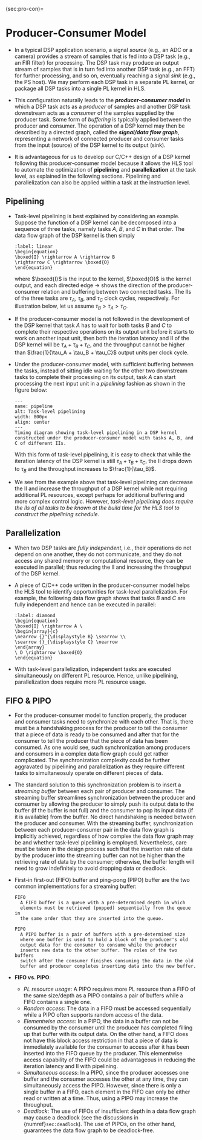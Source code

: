 (sec:pro-con)=
# Producer-Consumer Model

* In a typical DSP application scenario, a signal *source* (e.g., an ADC
  or a camera) provides a stream of samples that is fed into a DSP
  task (e.g., an FIR filter) for processing. The DSP task may
  produce an output stream of samples that is in turn fed into
  another DSP task (e.g., an FFT) for further processing, and so on,
  eventually reaching a signal *sink* (e.g., the PS host). We may
  perform each DSP task in a separate PL kernel, or package all DSP
  tasks into a single PL kernel in HLS. 

* This configuration naturally leads to the ***producer-consumer
  model*** in which a DSP task acts as a *producer* of samples and
  another DSP task downstream acts as a *consumer* of the samples
  supplied by the producer task. Some form of *buffering* is typically
  applied between the producer and consumer. The operation of a DSP
  kernel may then be described by a directed graph, called the
  ***signal/data flow graph***, representing a network of connected
  producer and consumer tasks from the input (source) of the DSP
  kernel to its output (sink).

* It is advantageous for us to develop our C/C++ design of a DSP
  kernel following this producer-consumer model because it allows the
  HLS tool to automate the optimization of **pipelining** and
  **parallelization** at the task level, as explained in the following
  sections. Pipelining and parallelization can also be applied within
  a task at the instruction level.

## Pipelining
* Task-level pipelining is best explained by considering an
  example. Suppose the function of a DSP kernel can be decomposed into
  a sequence of three tasks, namely tasks $A$, $B$, and $C$ in that order.
  The data flow graph of the DSP kernel is then simply
  ```{math}
  :label: linear
  \begin{equation} 
  \boxed{I} \rightarrow A \rightarrow B
  \rightarrow C \rightarrow \boxed{O} 
  \end{equation}
  ```
  where $\boxed{I}$ is the input to the kernel, $\boxed{O}$ is the
  kernel output, and each directed edge $\rightarrow$ shows the
  direction of the producer-consumer relation and buffering between
  two connected tasks.  The IIs of the three tasks are $\tau_A$,
  $\tau_B$, and $\tau_C$ clock cycles, respectively. For illustration
  below, let us assume $\tau_B > \tau_A > \tau_C$.

* If the producer-consumer model is not followed in the development of
  the DSP kernel that task $A$ has to wait for both tasks $B$ and $C$
  to complete their respective operations on its output unit before it
  starts to work on another input unit, then both the iteration
  latency and II of the DSP kernel will be $\tau_A + \tau_B + \tau_C$,
  and the throughput cannot be higher than $\frac{1}{\tau_A + \tau_B +
  \tau_C}$ output units per clock cycle.

* Under the producer-consumer model, with sufficient buffering between
  the tasks, instead of sitting idle waiting for the other two downstream
  tasks to complete their processing on its output, task $A$ can
  start processing the next input unit in a *pipelining* fashion as
  shown in the figure below:
  ```{figure} ../figs/pipeline.jpg
  ---
  name: pipeline
  alt: Task-level pipelining
  width: 800px
  align: center
  ---
  Timing diagram showing task-level pipelining in a DSP kernel
  constructed under the producer-consumer model with tasks A, B, and
  C of different IIs.
  ```
  With this form of task-level pipelining, it is easy to check that
  while the iteration latency of the DSP kernel is still $\tau_A +
  \tau_B + \tau_C$, the II drops down to $\tau_B$ and the throughput
  increases to $\frac{1}{\tau_B}$.

* We see from the example above that task-level pipelining can
  decrease the II and increase the throughput of a DSP kernel while
  not requiring additional PL resources, except perhaps for additional
  buffering and more complex control logic. However, *task-level
  pipelining does require the IIs of all tasks to be known at the
  build time for the HLS tool to construct the pipelining schedule*.

## Parallelization
* When two DSP tasks are *fully independent*, i.e., their operations
  do not depend on one another, they do not communicate, and they do
  not access any shared memory or computational resource, they can be
  executed in parallel; thus reducing the II and increasing the
  throughput of the DSP kernel.

* A piece of C/C++ code written in the producer-consumer model helps
  the HLS tool to identify opportunities for task-level
  parallelization. For example, the following data flow graph shows
  that tasks $B$ and $C$ are fully independent and hence can be executed
  in parallel: 
  ```{math}
  :label: diamond
  \begin{equation}
  \boxed{I} \rightarrow A \
  \begin{array}{c} 
  \nearrow {}^{\displaystyle B} \searrow \\ 
  \searrow {}_{\displaystyle C} \nearrow 
  \end{array} 
  \ D \rightarrow \boxed{O}
  \end{equation}
  ```

* With task-level parallelization, independent tasks are executed
  simultaneously on different PL resource. Hence, unlike pipelining, 
  parallelization does require more PL resource usage. 


## FIFO & PIPO
* For the producer-consumer model to function properly, the producer
  and consumer tasks need to synchronize with each other. That is,
  there must be a handshaking process for the producer to tell the
  consumer that a piece of data is ready to be consumed and after that
  for the consumer to tell the producer that the piece of data has
  been consumed. As one would see, such synchronization among
  producers and consumers in a complex data flow graph could get
  rather complicated. The synchronization complexity could be further
  aggravated by pipelining and parallelization as they require
  different tasks to simultaneosuly operate on different pieces of
  data.

* The standard solution to this synchronization problem is to insert a
  *streaming buffer* between each pair of producer and consumer. The
  streaming buffer streamlines synchronization between the producer
  and consumer by allowing the producer to simply push its output data
  to the buffer (if the buffer is not full) and the consumer to pop
  its input data (if it is available) from the buffer. No direct
  handshaking is needed between the producer and consumer. With the
  streaming buffer, synchronization between each producer-consumer
  pair in the data flow graph is implicitly achieved, regardless of
  how complex the data flow graph may be and whether task-level
  pipelining is employed. Nevertheless, care must be taken in the
  design process such that the insertion rate of data by the producer
  into the streaming buffer can not be higher than the retrieving rate
  of data by the consumer; otherwise, the buffer length will need to
  grow indefinitely to avoid dropping data or deadlock.

* First-in first-out (FIFO) buffer and ping-pong (PIPO) buffer are the
  two common implementations for a streaming buffer:
  ```{glossary}
  FIFO
    A FIFO buffer is a queue with a pre-determined depth in which
    elements must be retrieved (popped) sequentially from the queue in
    the same order that they are inserted into the queue.

  PIPO
    A PIPO buffer is a pair of buffers with a pre-determined size 
    where one buffer is used to hold a block of the producer's old 
    output data for the consumer to consume while the producer 
    inserts new data to the other buffer. The roles of the two buffers
    switch after the consumer finishes consuming the data in the old
    buffer and producer completes inserting data into the new buffer.
  ```

* **FIFO vs. PIPO**:
  - *PL resource usage*: A PIPO requires more PL resource
    than a FIFO of the same size/depth as a PIPO contains a pair of
    buffers while a FIFO contains a single one.
  - *Random access*: The data in a FIFO must be accessed sequentially
    while a PIPO often supports random access of the data.
  - *Elementwise access*: In a PIPO, the data in a buffer can not be
    consumed by the consumer until the producer has completed filling
    up that buffer with its output data. On the other hand, a FIFO
    does not have this block access restriction in that a piece of
    data is immediately available for the consumer to access after it
    has been inserted into the FIFO queue by the producer. This
    elementwise access capability of the FIFO could be advantageous in
    reducing the iteration latency and II with pipelining.
  - *Simultaneous access*: In a PIPO, since the producer accesses one
    buffer and the consumer accesses the other at any time, they can
    simultaneously access the PIPO. However, since there is only a
    single buffer in a FIFO, each element in the FIFO can only be
    either read or written at a time. Thus, using a PIPO may increase
    the throughput.
  - *Deadlock*: The use of FIFOs of insufficient depth in a data flow
    graph may cause a deadlock (see the discussions in
    {numref}`sec:deadlock`). The use of PIPOs, on the other hand,
    guarantees the data flow graph to be deadlock-free.

